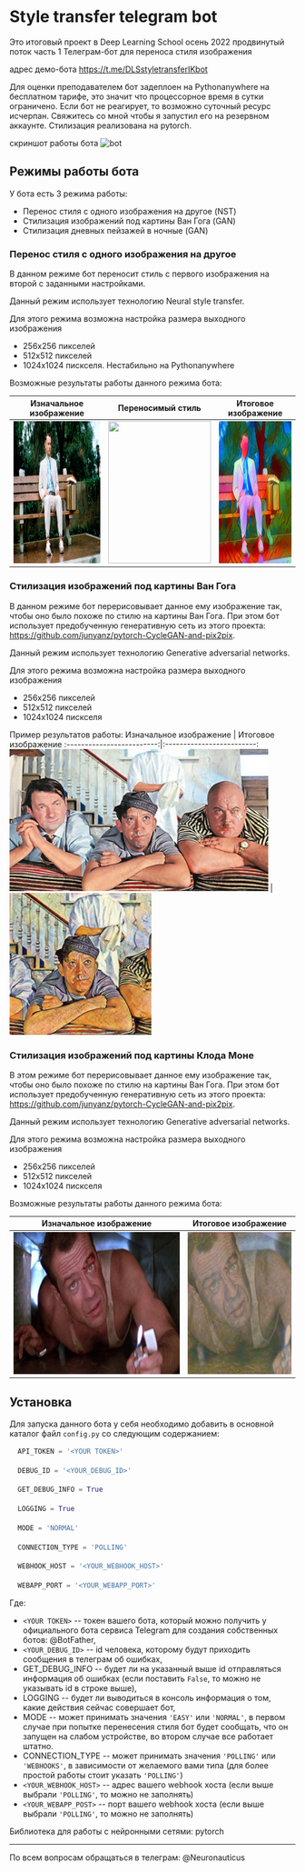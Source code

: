# Style transfer telegram bot
Это итоговый проект в Deep Learning School осень 2022 продвинутый поток часть 1
Телеграм-бот для переноса стиля изображения

адрес демо-бота https://t.me/DLSstyletransferIKbot

Для оценки преподавателем бот задеплоен на Pythonanywhere на бесплатном тарифе, это значит что процессорное время в сутки ограничено. Если бот не реагирует, то возможно суточный ресурс исчерпан. Свяжитесь со мной чтобы я запустил его на резервном аккаунте.
Стилизация реализована на pytorch.

скриншот работы бота
![bot](https://user-images.githubusercontent.com/82575007/215345714-5378d0ef-364f-460c-abd9-1d197a94b7c6.png)

## Режимы работы бота

У бота есть 3 режима работы:
- Перенос стиля с одного изображения на другое (NST)
- Стилизация изображений под картины Ван Гога (GAN)
- Стилизация дневных пейзажей в ночные (GAN)

### Перенос стиля с одного изображения на другое
В данном режиме бот переносит стиль с первого изображения на второй с заданными настройками.

Данный режим использует технологию Neural style transfer.

Для этого режима возможна настройка размера выходного изображения
  - 256х256 пикселей
  - 512х512 пикселей
  - 1024x1024 пискселя. Нестабильно на Pythonanywhere
  
Возможные результаты работы данного режима бота:

Изначальное изображение    |  Переносимый стиль        |  Итоговое изображение
:-------------------------:|:-------------------------:|:-------------------------:
<img src="https://github.com/igor-kurenkov/NN_Style_transfer_telegram_bot/blob/master/images/forrest-gump.jpg" height="250">  |  <img src="https://github.com/alresin/Style_transfer_telegram_bot/blob/master/images/style_1.jpg" height="250" width="181">  |   <img src="https://github.com/igor-kurenkov/NN_Style_transfer_telegram_bot/blob/master/images/SimpleStyletransferresult.jpeg" height="250"  width="250">

### Стилизация изображений под картины Ван Гога
В данном режиме бот перерисовывает данное ему изображение так, чтобы оно было похоже по стилю на картины Ван Гога. При этом бот  использует предобученную генеративную сеть из этого проекта: https://github.com/junyanz/pytorch-CycleGAN-and-pix2pix.

Данный режим использует технологию Generative adversarial networks.

Для этого режима возможна настройка размера выходного изображения
  - 256х256 пикселей
  - 512х512 пикселей
  - 1024x1024 пискселя

Пример результатов работы:
Изначальное изображение    |  Итоговое изображение
:-------------------------:|:-------------------------:
<img src="https://github.com/igor-kurenkov/NN_Style_transfer_telegram_bot/blob/master/images/privivka.jpeg" height="250">  |  <img src="https://github.com/igor-kurenkov/NN_Style_transfer_telegram_bot/blob/master/images/VanGoghgresult.jpeg" height="250"  width="250">

### Стилизация изображений под картины Клода Моне
В этом режиме бот перерисовывает данное ему изображение так, чтобы оно было похоже по стилю на картины Ван Гога. При этом бот  использует предобученную генеративную сеть из этого проекта: https://github.com/junyanz/pytorch-CycleGAN-and-pix2pix.

Данный режим использует технологию Generative adversarial networks.

Для этого режима возможна настройка размера выходного изображения
  - 256х256 пикселей
  - 512х512 пикселей
  - 1024x1024 пискселя

Возможные результаты работы данного режима бота:

Изначальное изображение    |  Итоговое изображение
:-------------------------:|:-------------------------:
<img src="https://github.com/igor-kurenkov/NN_Style_transfer_telegram_bot/blob/master/images/diehard.jpg" height="250">  |  <img src="https://github.com/igor-kurenkov/NN_Style_transfer_telegram_bot/blob/master/images/Monetresult.jpeg" height="250"  width="250">


## Установка
Для запуска данного бота у себя необходимо добавить в основной каталог файл `config.py` со следующим содержанием:
```Python
  API_TOKEN = '<YOUR TOKEN>'

  DEBUG_ID = '<YOUR_DEBUG_ID>'
  
  GET_DEBUG_INFO = True

  LOGGING = True

  MODE = 'NORMAL'

  CONNECTION_TYPE = 'POLLING'

  WEBHOOK_HOST = '<YOUR_WEBHOOK_HOST>'

  WEBAPP_PORT = '<YOUR_WEBAPP_PORT>'
```

Где:
- `<YOUR TOKEN>` -- токен вашего бота, который можно получить у официального бота сервиса Telegram для создания собственных ботов: @BotFather,
- `<YOUR_DEBUG_ID>` -- id человека, которому будут приходить сообщения в телеграм об ошибках,
- GET_DEBUG_INFO -- будет ли на указанный выше id отправляться информация об ошибках (если поставить `False`, то можно не указывать id в строке выше),
- LOGGING -- будет ли выводиться в консоль информация о том, какие действия сейчас совершает бот,
- MODE -- может принимать значения `'EASY'` или `'NORMAL'`, в первом случае при попытке перенесения стиля бот будет сообщать, что он запущен на слабом устройстве, во втором случае все работает штатно.
- CONNECTION_TYPE -- может принимать значения `'POLLING'` или `'WEBHOOKS'`, в зависимости от желаемого вами типа (для более простой работы стоит указать `'POLLING'`)
- `<YOUR_WEBHOOK_HOST>` -- адрес вашего webhook хоста (если выше выбрали `'POLLING'`, то можно не заполнять)
- `<YOUR_WEBAPP_POST>` -- порт вашего webhook хоста (если выше выбрали `'POLLING'`, то можно не заполнять)

Библиотека для работы с нейронными сетями: pytorch

_____

По всем вопросам обращаться в телеграм: @Neuronauticus
